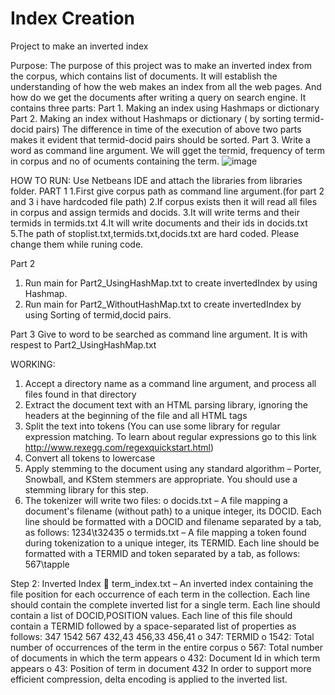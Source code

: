 # Index Creation
Project to make an inverted index

Purpose:
The purpose of this project was to make an inverted index from the corpus, which contains list of documents. It will establish the understanding of how the web makes an index from all the web pages. And how do we get the documents after writing a query on search engine. 
It contains three parts:
Part 1. Making an index using Hashmaps or dictionary
Part 2. Making an index without Hashmaps or dictionary ( by sorting termid-docid pairs)
The difference in time of the execution of above two parts makes it evident that termid-docid pairs should be sorted.
Part 3. Write a word as command line argument. We will gget the termid, frequency of term in corpus and no of ocuments containing the term.
![image](https://user-images.githubusercontent.com/55246052/120069101-8b09b600-c09d-11eb-8142-a5c02a9731fd.png)


HOW TO RUN:
Use Netbeans IDE and attach the libraries from libraries folder.
PART 1
1.First give corpus path as command line argument.(for part 2 and 3 i have hardcoded file path)
2.If corpus exists then it will read all files in corpus and assign termids and docids.
3.It will write terms and their termids in termids.txt 
4.It will write documents and their ids in docids.txt 
5.The path of stoplist.txt,termids.txt,docids.txt are hard coded. Please change them while runing code.

Part 2
1. Run main for Part2_UsingHashMap.txt to create invertedIndex by using Hashmap.
2. Run main for Part2_WithoutHashMap.txt to create invertedIndex by using Sorting of termid,docid pairs.

Part 3
Give to word to be searched as command line argument.
It is with respest to Part2_UsingHashMap.txt


WORKING:
1. Accept a directory name as a command line argument, and process all files found in that
directory
2. Extract the document text with an HTML parsing library, ignoring the headers at the
beginning of the file and all HTML tags
3. Split the text into tokens (You can use some library for regular expression matching. To
learn about regular expressions go to this link http://www.rexegg.com/regexquickstart.html)
4. Convert all tokens to lowercase 
6. Apply stemming to the document using any standard algorithm – Porter, Snowball, and
KStem stemmers are appropriate. You should use a stemming library for this step.
7. The tokenizer will write two files:
o docids.txt – A file mapping a document's filename (without path) to a unique
integer, its DOCID. Each line should be formatted with a DOCID and filename
separated by a tab, as follows:
1234\t32435
o termids.txt – A file mapping a token found during tokenization to a unique
integer, its TERMID. Each line should be formatted with a TERMID and token
separated by a tab, as follows:
567\tapple

Step 2: Inverted Index
 term_index.txt – An inverted index containing the file position for each occurrence of
each term in the collection. Each line should contain the complete inverted list for a
single term. Each line should contain a list of DOCID,POSITION values. Each line of
this file should contain a TERMID followed by a space-separated list of properties as
follows:
347 1542 567 432,43 456,33 456,41
o 347: TERMID
o 1542: Total number of occurrences of the term in the entire corpus
o 567: Total number of documents in which the term appears
o 432: Document Id in which term appears
o 43: Position of term in document 432
In order to support more efficient compression, delta encoding is applied to the inverted list.

